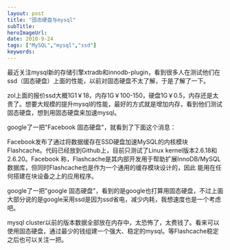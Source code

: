 ```yaml
---
layout: post 
title: "固态硬盘与mysql"
subTitle: 
heroImageUrl: 
date: 2010-9-24
tags: ["MySQL","mysql","ssd"]
keywords: 
---
```


最近关注mysql新的存储引擎xtradb和innodb-plugin，看到很多人在测试他们在ssd（固态硬盘）上面的性能，以前对固态硬盘不太了解，于是了解了一下。

zol上面的报价ssd大概1G1￥18，内存1G￥100-150，硬盘1G￥0.5，内存还是太贵了。想要大规模的提升mysql的性能，最好的方式就是增加内存，看到他们测试固态硬盘，想到用固态硬盘来加速mysql。

google了一把"Facebook 固态硬盘"，就看到了下面这个消息：

Facebook发布了通过将数据缓存在SSD硬盘加速MySQL的内核模块Flashcache。代码已经放到Github上，目前只测试了Linux kernel版本2.6.18和2.6.20。Facebook 称，Flashcache是其内部开发用于帮助扩展InnoDB/MySQL数据库，但同时Flashcache也是作为一个通用的缓存模块设计的，因此 能用在任何搭建在块设备之上的应用程序。

google了一把"google 固态硬盘"，看到的是google也打算用固态硬盘，不过上面大部分说的是google采用ssd是因为ssd省电，减少内耗，我想速度也是一个考虑吧。

mysql cluster以前的版本数据全部放在内存中，太恐怖了，太费钱了。看来可以使用固态硬盘，通过最少的钱组建一个强大、稳定的mysql。等Flashcache稳定之后也可以关注一把。